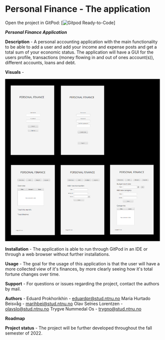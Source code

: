 # Personal Finance - The application

Open the project in GitPod: [![Gitpod Ready-to-Code](https://gitpod.stud.ntnu.no/#https://gitlab.stud.idi.ntnu.no/it1901/groups-2022/gr2253/gr2253/-/tree/master/)]

***Personal Finance Application***

**Description** -
A personal accounting application with the main functionality to be able to add a user and add your income and expense posts and get a total sum of your economic status.
The application will have a GUI for the users profile, transactions (money flowing in and out of ones account(s)), different accounts, loans and debt.

**Visuals** -

![Personal finance application visuals](../docs/app.png "Visuals")

**Installation** -
The application is able to run through GitPod in an IDE or through a web browser without further installations.

**Usage** -
The goal for the usage of this application is that the user will have a more collected view of it's finances, by more clearly seeing how it's total fortune changes over time.

**Support** -
For questions or issues regarding the project, contact the authors by mail.

**Authors** -
Eduard Prokhorikhin - eduardpr@stud.ntnu.no
Maria Hurtado Beisvåg - marihbei@stud.ntnu.no
Olav Selnes Lorentzen - olavslo@stud.ntnu.no
Trygve Nummedal Os - trygno@stud.ntnu.no

**Roadmap**

**Project status** -
The project will be further developed throughout the fall semester of 2022.